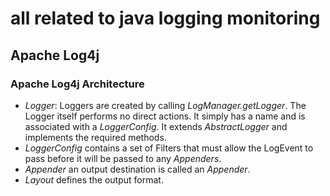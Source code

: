 # all related to java logging monitoring
## Apache Log4j
### Apache Log4j Architecture
- _Logger_: Loggers are created by calling _LogManager.getLogger_. The Logger itself performs no direct actions. 
It simply has a name and is associated with a _LoggerConfig_. It extends _AbstractLogger_ and implements the required
methods. 
- _LoggerConfig_ contains a set of Filters that must allow the LogEvent to pass before it will be passed to any _Appenders_.
- _Appender_ an output destination is called an _Appender_.
- _Layout_ defines the output format.